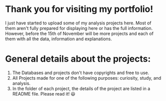 # Thank you for visiting my portfolio! 
I just have started to upload some of my analysis projects here. 
Most of them aren't fully prepared for displaying here or has the full information.   
However, before the 15th of November will be more projects and each of them with all the data, information and explanations.

# General details about the projects:
 1. The Databases and projects don't have copyrights and free to use.
 2. All Projects made for one of the following purposes: curiosity, study, and analysis.
 3. In the folder of each project, the details of the project are listed in a README file. 
 Please read it! :smiley: 
